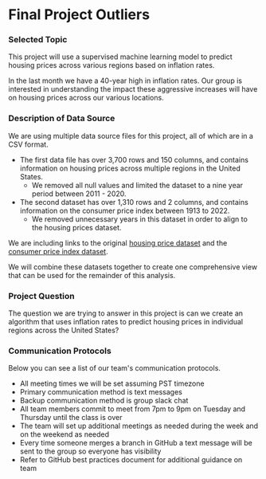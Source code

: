 # Final Project Outliers

### Selected Topic 
This project will use a supervised machine learning model to predict housing prices across various regions based on inflation rates.

In the last month we have a 40-year high in inflation rates. Our group is interested in understanding the impact these aggressive increases will have on housing prices across our various locations.


### Description of Data Source 
We are using multiple data source files for this project, all of which are in a CSV format. 
 * The first data file has over 3,700 rows and 150 columns, and contains information on housing prices across multiple regions in the United States. 
 	* We removed all null values and limited the dataset to a nine year period between 2011 - 2020. 
 * The second dataset has over 1,310 rows and 2 columns, and contains information on the consumer price index between 1913 to 2022.
 	* We removed unnecessary years in this dataset in order to align to the housing prices dataset. 
 
We are including links to the original [housing price dataset](https://www.kaggle.com/paultimothymooney/zillow-house-price-data?select=Sale_Prices_City.csv) and the [consumer price index dataset](https://fred.stlouisfed.org/series/CPIAUCNS).  
 
We will combine these datasets together to create one comprehensive view that can be used for the remainder of this analysis.

### Project Question
The question we are trying to answer in this project is can we create an algorithm that uses inflation rates to predict housing prices in individual regions across the United States? 


### Communication Protocols 
Below you can see a list of our team's communication protocols. 

 * All meeting times we will be set assuming PST timezone
 * Primary communication method is text messages
 * Backup communication method is group slack chat
 * All team members commit to meet from 7pm to 9pm on Tuesday and Thursday until the class is over
 * The team will set up additional meetings as needed during the week and on the weekend as needed 
 * Every time someone merges a branch in GitHub a text message will be sent to the group so everyone has visibility 
 * Refer to GitHub best practices document for additional guidance on team 
